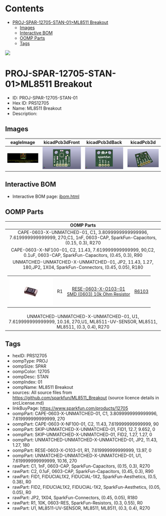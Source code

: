 



Contents
========

* [PROJ-SPAR-12705-STAN-01>ML8511 Breakout](#proj-spar-12705-stan-01ml8511-breakout)
	* [Images](#images)
	* [Interactive BOM](#interactive-bom)
	* [OOMP Parts](#oomp-parts)
	* [Tags](#tags)
  
![][im]
# PROJ-SPAR-12705-STAN-01>ML8511 Breakout

- ID: PROJ-SPAR-12705-STAN-01
- Hex ID: PRS12705
- Name: ML8511 Breakout
- Description: 

## Images
  
  

|eagleImage|kicadPcb3dFront|kicadPcb3dBack|kicadPcb3d|
| :---: | :---: | :---: | :---: |
|[![eagleImage](eagleImage_140.png)](eagleImage_600.png)|[![kicadPcb3dFront](kicadPcb3dFront_140.png)](kicadPcb3dFront_600.png)|[![kicadPcb3dBack](kicadPcb3dBack_140.png)](kicadPcb3dBack_600.png)|[![kicadPcb3d](kicadPcb3d_140.png)](kicadPcb3d_600.png)|

## Interactive BOM

- Interactive BOM page: [ibom.html](kicad/bom/ibom.html)

## OOMP Parts
  

|OOMP Parts|
| :---: |
|CAPE-0603-X-UNMATCHED-01, C1, 3.8099999999999996, 7.619999999999999, 270,C1, 1nF, 0603-CAP, SparkFun-Capacitors, (0.15, 0.3), R270|
|CAPE-0603-X-NF100-01, C2, 11.43, 7.619999999999999, 90,C2, 0.1uF, 0603-CAP, SparkFun-Capacitors, (0.45, 0.3), R90|
|UNMATCHED-UNMATCHED-X-UNMATCHED-01, JP2, 11.43, 1.27, 180,JP2, 1X04, SparkFun-Connectors, (0.45, 0.05), R180|
|<table><tr><td>![RESE-0603-X-O103-01](https://raw.githubusercontent.com/oomlout/oomlout_OOMP_parts/main/RESE-0603-X-O103-01/image_140.jpg)</td><td> R1</td><td>[RESE-0603-X-O103-01<br>SMD (0603) 10k Ohm Resistor](https://github.com/oomlout/oomlout_OOMP_parts/tree/main/RESE-0603-X-O103-01/)</td><td>[R6103](https://github.com/oomlout/oomlout_OOMP_parts/tree/main/RESE-0603-X-O103-01/)</td></tr></table>|
|UNMATCHED-UNMATCHED-X-UNMATCHED-01, U1, 7.619999999999999, 10.16, 270,U1, ML8511-UV-SENSOR, ML8511, ML8511, (0.3, 0.4), R270|

## Tags

- hexID: PRS12705
- oompType: PROJ
- oompSize: SPAR
- oompColor: 12705
- oompDesc: STAN
- oompIndex: 01
- oompName: ML8511 Breakout
- sources: All source files from https://github.com/sparkfun/ML8511_Breakout (source licence details in srcLicense.md)
- linkBuyPage: https://www.sparkfun.com/products/12705
- oompPart: CAPE-0603-X-UNMATCHED-01, C1, 3.8099999999999996, 7.619999999999999, 270
- oompPart: CAPE-0603-X-NF100-01, C2, 11.43, 7.619999999999999, 90
- oompPart: SKIP-UNMATCHED-X-UNMATCHED-01, FID1, 12.7, 9.652, 0
- oompPart: SKIP-UNMATCHED-X-UNMATCHED-01, FID2, 1.27, 1.27, 0
- oompPart: UNMATCHED-UNMATCHED-X-UNMATCHED-01, JP2, 11.43, 1.27, 180
- oompPart: RESE-0603-X-O103-01, R1, 7.619999999999999, 13.97, 0
- oompPart: UNMATCHED-UNMATCHED-X-UNMATCHED-01, U1, 7.619999999999999, 10.16, 270
- rawPart: C1, 1nF, 0603-CAP, SparkFun-Capacitors, (0.15, 0.3), R270
- rawPart: C2, 0.1uF, 0603-CAP, SparkFun-Capacitors, (0.45, 0.3), R90
- rawPart: FID1, FIDUCIAL1X2, FIDUCIAL-1X2, SparkFun-Aesthetics, (0.5, 0.38), R0
- rawPart: FID2, FIDUCIAL1X2, FIDUCIAL-1X2, SparkFun-Aesthetics, (0.05, 0.05), R0
- rawPart: JP2, 1X04, SparkFun-Connectors, (0.45, 0.05), R180
- rawPart: R1, 10K, 0603-RES, SparkFun-Resistors, (0.3, 0.55), R0
- rawPart: U1, ML8511-UV-SENSOR, ML8511, ML8511, (0.3, 0.4), R270



[im]: kicadPcb3d_450.png
